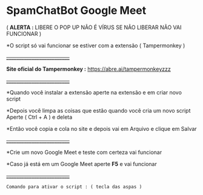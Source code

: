 # SpamChatBot Google Meet

( **ALERTA :** LIBERE O POP UP NÃO É VÍRUS SE NÃO LIBERAR NÃO VAI FUNCIONAR )

*O script só vai funcionar se estiver com a extensão ( Tampermonkey ) 

**~~_________________________~~**

__**Site oficial do Tampermonkey :**__ https://abre.ai/tampermonkeyzzz

**~~_________________________~~**

*Quando você instalar a extensão aperte na extensão e em criar novo script

*Depois você limpa as coisas que estão quando você cria um novo script Aperte ( Ctrl + A ) e deleta

*Então você copia e cola no site e depois vai em Arquivo e clique em Salvar 
                              
**~~_________________________~~**
 
*Crie um novo Google Meet e teste com certeza vai funcionar

*Caso já está em um Google Meet aperte **F5** e vai funcionar

**~~_________________________~~**

`Comando para ativar o script : ( tecla das aspas )`
